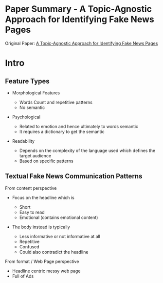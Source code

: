 
# Paper Summary - A Topic-Agnostic Approach for Identifying Fake News Pages

Original Paper: [A Topic-Agnostic Approach for Identifying Fake News Pages](https://arxiv.org/abs/1905.00957)

# Intro 

## Feature Types 

- Morphological Features 
  - Words Count and repetitive patterns 
  - No semantic 
  
  
- Psychological 
  - Related to emotion and hence ultimately to words semantic 
  - It requires a dictionary to get the semantic 
  

- Readability 
  - Depends on the complexity of the language used which defines the target audience 
  - Based on specific patterns 
  


## Textual Fake News Communication Patterns 

From content perspective 

- Focus on the headline which is 
  - Short 
  - Easy to read 
  - Emotional (contains emotional content)
  
- The body instead is typically 
  - Less informative or not informative at all 
  - Repetitive 
  - Confused 
  - Could also contradict the headline 


From format / Web Page perspective 

- Headline centric messy web page 
- Full of Ads 






